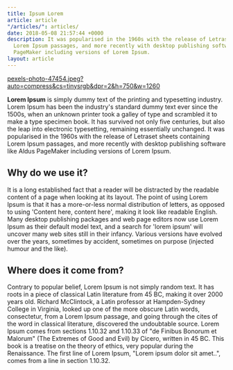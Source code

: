 ```yaml
---
title: Ipsum Lorem
article: article
"/articles/": articles/
date: 2018-05-08 21:57:44 +0000
description: It was popularised in the 1960s with the release of Letraset sheets containing
  Lorem Ipsum passages, and more recently with desktop publishing software like Aldus
  PageMaker including versions of Lorem Ipsum.
layout: article
---
```

[pexels-photo-47454.jpeg?auto=compress&cs=tinysrgb&dpr=2&h=750&w=1260](https://images.pexels.com/photos/47454/pexels-photo-47454.jpeg?auto=compress&cs=tinysrgb&dpr=2&h=750&w=1260 "pexels-photo-47454.jpeg?auto=compress&cs=tinysrgb&dpr=2&h=750&w=1260")

**Lorem Ipsum** is simply dummy text of the printing and typesetting industry. Lorem Ipsum has been the industry's standard dummy text ever since the 1500s, when an unknown printer took a galley of type and scrambled it to make a type specimen book. It has survived not only five centuries, but also the leap into electronic typesetting, remaining essentially unchanged. It was popularised in the 1960s with the release of Letraset sheets containing Lorem Ipsum passages, and more recently with desktop publishing software like Aldus PageMaker including versions of Lorem Ipsum.

## Why do we use it?

It is a long established fact that a reader will be distracted by the readable content of a page when looking at its layout. The point of using Lorem Ipsum is that it has a more-or-less normal distribution of letters, as opposed to using 'Content here, content here', making it look like readable English. Many desktop publishing packages and web page editors now use Lorem Ipsum as their default model text, and a search for 'lorem ipsum' will uncover many web sites still in their infancy. Various versions have evolved over the years, sometimes by accident, sometimes on purpose (injected humour and the like).

## Where does it come from?

Contrary to popular belief, Lorem Ipsum is not simply random text. It has roots in a piece of classical Latin literature from 45 BC, making it over 2000 years old. Richard McClintock, a Latin professor at Hampden-Sydney College in Virginia, looked up one of the more obscure Latin words, consectetur, from a Lorem Ipsum passage, and going through the cites of the word in classical literature, discovered the undoubtable source. Lorem Ipsum comes from sections 1.10.32 and 1.10.33 of "de Finibus Bonorum et Malorum" (The Extremes of Good and Evil) by Cicero, written in 45 BC. This book is a treatise on the theory of ethics, very popular during the Renaissance. The first line of Lorem Ipsum, "Lorem ipsum dolor sit amet..", comes from a line in section 1.10.32.